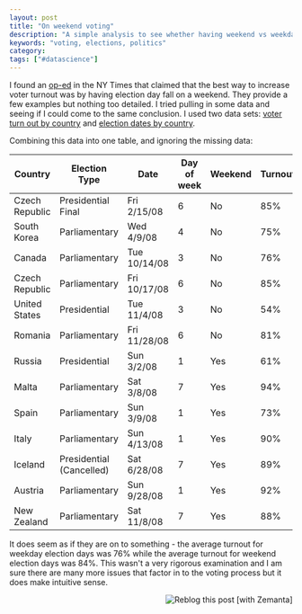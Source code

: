 ```yaml
---
layout: post
title: "On weekend voting"
description: "A simple analysis to see whether having weekend vs weekday election days matter"
keywords: "voting, elections, politics"
category:
tags: ["#datascience"]
---
```

<p>I found an <a href="http://www.nytimes.com/2008/10/24/opinion/24ornstein.html?ref=opinion">op-ed</a> in the NY Times that claimed that the best way to increase voter turnout was by having election day fall on a weekend. They provide a few examples but nothing too detailed. I tried pulling in some data and seeing if I could come to the same conclusion. I used two data sets: <a href="http://en.wikipedia.org/wiki/Voter_turnout ">voter turn out by country</a> and <a href="http://www.electionguide.org/calendar.php ">election dates by country</a>.</p>

<p>Combining this data into one table, and ignoring the missing data:</p>

<table class="table">
<thead>
<tr>
<th>Country</th>
<th>Election Type</th>
<th>Date</th>
<th>Day of week</th>
<th>Weekend</th>
<th>Turnout</th>
</tr>
</thead>
<tbody>
<tr>
<td>Czech Republic</td>
<td>Presidential Final</td>
<td>Fri 2/15/08</td>
<td>6</td>
<td>No</td>
<td>85%</td>
</tr>
<tr>
<td>South Korea</td>
<td>Parliamentary<span> </span></td>
<td>Wed 4/9/08</td>
<td>4</td>
<td>No</td>
<td>75%</td>
</tr>
<tr>
<td>Canada</td>
<td>Parliamentary<span> </span></td>
<td>Tue 10/14/08</td>
<td>3</td>
<td>No</td>
<td>76%</td>
</tr>
<tr>
<td>Czech Republic</td>
<td>Parliamentary<span> </span></td>
<td>Fri 10/17/08</td>
<td>6</td>
<td>No</td>
<td>85%</td>
</tr>
<tr>
<td>United States</td>
<td>Presidential<span> </span></td>
<td>Tue 11/4/08</td>
<td>3</td>
<td>No</td>
<td>54%</td>
</tr>
<tr>
<td>Romania</td>
<td>Parliamentary<span> </span></td>
<td>Fri 11/28/08</td>
<td>6</td>
<td>No</td>
<td>81%</td>
</tr>
<tr>
<td>Russia</td>
<td>Presidential<span> </span></td>
<td>Sun 3/2/08</td>
<td>1</td>
<td>Yes</td>
<td>61%</td>
</tr>
<tr>
<td>Malta</td>
<td>Parliamentary<span> </span></td>
<td>Sat 3/8/08</td>
<td>7</td>
<td>Yes</td>
<td>94%</td>
</tr>
<tr>
<td>Spain</td>
<td>Parliamentary<span> </span></td>
<td>Sun 3/9/08</td>
<td>1</td>
<td>Yes</td>
<td>73%</td>
</tr>
<tr>
<td>Italy</td>
<td>Parliamentary<span> </span></td>
<td>Sun 4/13/08</td>
<td>1</td>
<td>Yes</td>
<td>90%</td>
</tr>
<tr>
<td>Iceland</td>
<td>Presidential (Cancelled)<span> </span></td>
<td>Sat 6/28/08</td>
<td>7</td>
<td>Yes</td>
<td>89%</td>
</tr>
<tr>
<td>Austria</td>
<td>Parliamentary<span> </span></td>
<td>Sun 9/28/08</td>
<td>1</td>
<td>Yes</td>
<td>92%</td>
</tr>
<tr>
<td>New Zealand</td>
<td>Parliamentary<span> </span></td>
<td>Sat 11/8/08</td>
<td>7</td>
<td>Yes</td>
<td>88%</td>
</tr>
</tbody></table>

<p>It does seem as if they are on to something - the average turnout for weekday election days was 76% while the average turnout for weekend election days was 84%. This wasn't a very rigorous examination and I am sure there are many more issues that factor in to the voting process but it does make intuitive sense.</p>
<div class="zemanta-pixie" style="margin-top: 10px; height: 15px;"><a class="zemanta-pixie-a" title="Zemified by Zemanta" href="http://reblog.zemanta.com/zemified/7424159e-d737-4013-ab34-f0ed3fd5720c/"><img class="zemanta-pixie-img" style="border: medium none; float: right;" src="http://img.zemanta.com/reblog_e.png?x-id=7424159e-d737-4013-ab34-f0ed3fd5720c" alt="Reblog this post [with Zemanta]" /></a></div>